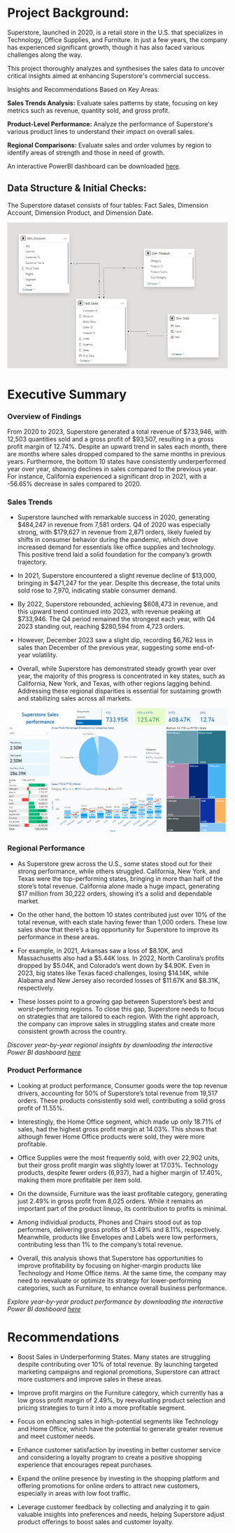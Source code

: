 
# Project Background: 

Superstore, launched in 2020, is a retail store in the U.S. that specializes in Technology, Office Supplies, and Furniture. In just a few years, the company has experienced significant growth, though it has also faced various challenges along the way.

This project thoroughly analyzes and synthesises the sales data to uncover critical insights aimed at enhancing Superstore's commercial success.

Insights and Recommendations Based on Key Areas:

**Sales Trends Analysis:** Evaluate sales patterns by state, focusing on key metrics such as revenue, quantity sold, and gross profit. 

**Product-Level Performance:** Analyze the performance of Superstore's various product lines to understand their impact on overall sales. 

**Regional Comparisons:** Evaluate sales and order volumes by region to identify areas of strength and those in need of growth. 

An interactive PowerBI dashboard can be downloaded [here](/Sales%20power%20bi%20project.pbix).

## Data Structure & Initial Checks:

The Superstore dataset consists of four tables: Fact Sales, Dimension Account, Dimension Product, and Dimension Date.

![data modeling](/Superstore%20data%20modeling.png)

# Executive Summary

### Overview of Findings

From 2020 to 2023, Superstore generated a total revenue of $733,946, with 12,503 quantities sold and a gross profit of $93,507, resulting in a gross profit margin of 12.74%. Despite an upward trend in sales each month, there are months where sales dropped compared to the same months in previous years. Furthermore, the bottom 10 states have consistently underperformed year over year, showing declines in sales compared to the previous year. For instance, California experienced a significant drop in 2021, with a -56.65% decrease in sales compared to 2020.


### Sales Trends

- Superstore launched with remarkable success in 2020, generating $484,247 in revenue from 7,581 orders. Q4 of 2020 was especially strong, with $179,627 in revenue from 2,871 orders, likely fueled by shifts in consumer behavior during the pandemic, which drove increased demand for essentials like office supplies and technology. This positive trend laid a solid foundation for the company’s growth trajectory.

- In 2021, Superstore encountered a slight revenue decline of $13,000, bringing in $471,247 for the year. Despite this decrease, the total units sold rose to 7,970, indicating stable consumer demand. 

- By 2022, Superstore rebounded, achieving $608,473 in revenue, and this upward trend continued into 2023, with revenue peaking at $733,946. The Q4 period remained the strongest each year, with Q4 2023 standing out, reaching $280,594 from 4,723 orders.

- However, December 2023 saw a slight dip, recording $6,762 less in sales than December of the previous year, suggesting some end-of-year volatility. 

- Overall, while Superstore has demonstrated steady growth year over year, the majority of this progress is concentrated in key states, such as California, New York, and Texas, with other regions lagging behind. Addressing these regional disparities is essential for sustaining growth and stabilizing sales across all markets.

![Sales dashboard](/Sales%20dahboard.png)

### Regional Performance

- As Superstore grew across the U.S., some states stood out for their strong performance, while others struggled. California, New York, and Texas were the top-performing states, bringing in more than half of the store’s total revenue. California alone made a huge impact, generating $17 million from 30,222 orders, showing it’s a solid and dependable market.

- On the other hand, the bottom 10 states contributed just over 10% of the total revenue, with each state having fewer than 1,000 orders. These low sales show that there’s a big opportunity for Superstore to improve its performance in these areas.

- For example, in 2021, Arkansas saw a loss of $8.10K, and Massachusetts also had a $5.44K loss. In 2022, North Carolina’s profits dropped by $5.04K, and Colorado’s went down by $4.90K. Even in 2023, big states like Texas faced challenges, losing $14.14K, while Alabama and New Jersey also recorded losses of $11.67K and $8.31K, respectively.

- These losses point to a growing gap between Superstore’s best and worst-performing regions. To close this gap, Superstore needs to focus on strategies that are tailored to each region. With the right approach, the company can improve sales in struggling states and create more consistent growth across the country.

*Discover year-by-year regional insights by downloading the interactive Power BI dashboard [here](/Sales%20power%20bi%20project.pbix)*

### Product Performance

- Looking at product performance, Consumer goods were the top revenue drivers, accounting for 50% of Superstore’s total revenue from 19,517 orders. These products consistently sold well, contributing a solid gross profit of 11.55%. 

- Interestingly, the Home Office segment, which made up only 18.71% of sales, had the highest gross profit margin at 14.03%. This shows that although fewer Home Office products were sold, they were more profitable.

- Office Supplies were the most frequently sold, with over 22,902 units, but their gross profit margin was slightly lower at 17.03%. Technology products, despite fewer orders (6,937), had a higher margin of 17.40%, making them more profitable per item sold.

- On the downside, Furniture was the least profitable category, generating just 2.49% in gross profit from 8,025 orders. While it remains an important part of the product lineup, its contribution to profits is minimal.

- Among individual products, Phones and Chairs stood out as top performers, delivering gross profits of 13.49% and 8.11%, respectively. Meanwhile, products like Envelopes and Labels were low performers, contributing less than 1% to the company’s total revenue.

- Overall, this analysis shows that Superstore has opportunities to improve profitability by focusing on higher-margin products like Technology and Home Office items. At the same time, the company may need to reevaluate or optimize its strategy for lower-performing categories, such as Furniture, to enhance overall business performance.

*Explore year-by-year product performance by downloading the interactive Power BI dashboard [here](/Sales%20power%20bi%20project.pbix)*

# Recommendations

- Boost Sales in Underperforming States. Many states are struggling despite contributing over 10% of total revenue. By launching targeted marketing campaigns and regional promotions, Superstore can attract more customers and improve sales in these areas.

- Improve profit margins on the Furniture category, which currently has a low gross profit margin of 2.49%, by reevaluating product selection and pricing strategies to turn it into a more profitable segment.

- Focus on enhancing sales in high-potential segments like Technology and Home Office, which have the potential to generate greater revenue and meet customer needs.

- Enhance customer satisfaction by investing in better customer service and considering a loyalty program to create a positive shopping experience that encourages repeat purchases.

- Expand the online presence by investing in the shopping platform and offering promotions for online orders to attract new customers, especially in areas with low foot traffic.

- Leverage customer feedback by collecting and analyzing it to gain valuable insights into preferences and needs, helping Superstore adjust product offerings to boost sales and customer loyalty.
